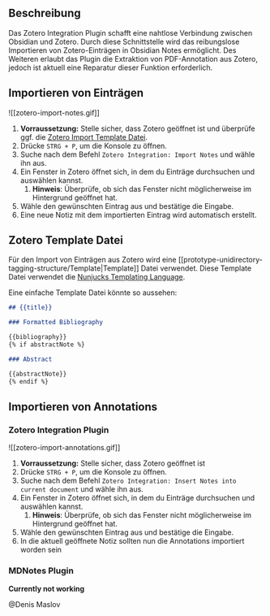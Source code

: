 ## Beschreibung

Das Zotero Integration Plugin schafft eine nahtlose Verbindung zwischen Obsidian und Zotero. Durch diese Schnittstelle wird das reibungslose Importieren von Zotero-Einträgen in Obsidian Notes ermöglicht. Des Weiteren erlaubt das Plugin die Extraktion von PDF-Annotation aus Zotero, jedoch ist aktuell eine Reparatur dieser Funktion erforderlich.

## Importieren von Einträgen
![[zotero-import-notes.gif]]
1. **Vorraussetzung:** Stelle sicher, dass Zotero geöffnet ist und überprüfe ggf. die [Zotero Import Template Datei](prototype-unidirectory-tagging-structure/Template).
2. Drücke `STRG + P`, um die Konsole zu öffnen.
3. Suche nach dem Befehl `Zotero Integration: Import Notes` und wähle ihn aus.
4. Ein Fenster in Zotero öffnet sich, in dem du Einträge durchsuchen und auswählen kannst.
	1. **Hinweis**: Überprüfe, ob sich das Fenster nicht möglicherweise im Hintergrund geöffnet hat.
5. Wähle den gewünschten Eintrag aus und bestätige die Eingabe.
6. Eine neue Notiz mit dem importierten Eintrag wird automatisch erstellt.

## Zotero Template Datei
Für den Import von Einträgen aus Zotero wird eine [[prototype-unidirectory-tagging-structure/Template|Template]] Datei verwendet. Diese Template Datei verwendet die [Nunjucks Templating Language](https://mozilla.github.io/nunjucks/templating.html#variables). 

Eine einfache Template Datei könnte so aussehen:
```markdown
## {{title}}

### Formatted Bibliography

{{bibliography}}
{% if abstractNote %}

### Abstract

{{abstractNote}}
{% endif %}
```

## Importieren von Annotations

### Zotero Integration Plugin
![[zotero-import-annotations.gif]]
1. **Vorraussetzung:** Stelle sicher, dass Zotero geöffnet ist
2. Drücke `STRG + P`, um die Konsole zu öffnen.
3. Suche nach dem Befehl `Zotero Integration: Insert Notes into current document` und wähle ihn aus.
4. Ein Fenster in Zotero öffnet sich, in dem du Einträge durchsuchen und auswählen kannst.
	1. **Hinweis**: Überprüfe, ob sich das Fenster nicht möglicherweise im Hintergrund geöffnet hat.
5. Wähle den gewünschten Eintrag aus und bestätige die Eingabe.
6. In die aktuell geöffnete Notiz sollten nun die Annotations importiert worden sein

### MDNotes Plugin
**Currently not working**

 @Denis Maslov